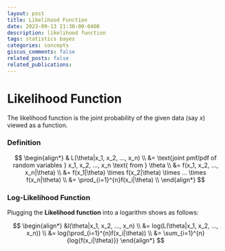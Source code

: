 ```yaml
---
layout: post
title: Likelihood Function
date: 2023-09-13 21:30:00-0400
description: likelihood function
tags: statistics bayes
categories: concepts
giscus_comments: false
related_posts: false
related_publications:
---
```


# Likelihood Function

The likelihood function is the joint probability of the given data (say $x$) viewed as a function.

### Definition

$$
\begin{align*}
	& L(\theta|x_1, x_2, ..., x_n) \\
	&= \text{joint pmf/pdf of random variables } x_1, x_2, ..., x_n \text{ from } \theta \\
	 &= f(x_1, x_2, ..., x_n|\theta) \\
	 &= f(x_1|\theta) \times f(x_2|\theta) \times ... \times f(x_n|\theta) \\
	 &= \prod_{i=1}^{n}f(x_i|\theta) \\
\end{align*}
$$

### Log-Likelihood Function

Plugging the **Likelihood function** into a logarithm shows as follows:

$$
\begin{align*}
	&l(\theta|x_1, x_2, ..., x_n) \\
    &= log(L(\theta|x_1, x_2, ..., x_n)) \\
    &= log(\prod_{i=1}^{n}f(x_i|\theta)) \\
    &= \sum_{i=1}^{n}{log{f(x_i|\theta)}}
\end{align*}
$$
